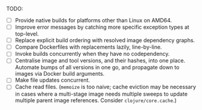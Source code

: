 TODO:

- [ ] Provide native builds for platforms other than Linux on AMD64.
- [ ] Improve error messages by catching more specific exception types at
      top-level.
- [ ] Replace explicit build ordering with resolved image dependency graphs.
- [ ] Compare Dockerfiles with replacements lazily, line-by-line.
- [ ] Invoke builds concurrently when they have no codependency.
- [ ] Centralise image and tool versions, and their hashes, into one
      place. Automate bumps of all versions in one go, and propagate down to
      images via Docker build arguments.
- [ ] Make file updates concurrent.
- [ ] Cache read files. (`memoize` is too naive; cache eviction may be
      necessary in cases where a multi-stage image needs multiple sweeps
      to update multiple parent image references. Consider
      `clojure/core.cache`.)
